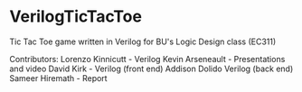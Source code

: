 # VerilogTicTacToe
Tic Tac Toe game written in Verilog for BU's Logic Design class (EC311)

Contributors:
Lorenzo Kinnicutt - Verilog
Kevin Arseneault - Presentations and video
David Kirk - Verilog (front end)
Addison Dolido Verilog (back end)
Sameer Hiremath - Report
